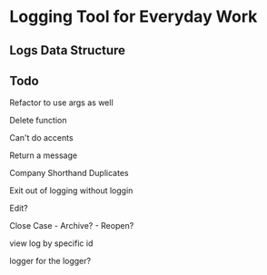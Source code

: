 # Logging Tool for Everyday Work

## Logs Data Structure

## Todo
Refactor to use args as well

Delete function

Can't do accents

Return a message

Company Shorthand Duplicates

Exit out of logging without loggin

Edit?

Close Case
	- Archive?
	- Reopen?

view log by specific id

logger for the logger?
